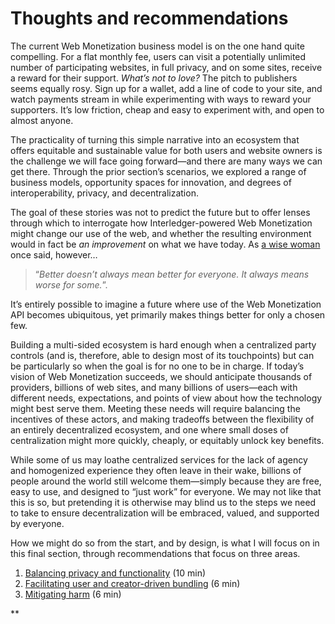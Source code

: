 # Thoughts and recommendations

The current Web Monetization business model is on the one hand quite compelling. For a flat monthly fee, users can visit a potentially unlimited number of participating websites, in full privacy, and on some sites, receive a reward for their support. _What’s not to love?_ The pitch to publishers seems equally rosy. Sign up for a wallet, add a line of code to your site, and watch payments stream in while experimenting with ways to reward your supporters. It’s low friction, cheap and easy to experiment with, and open to almost anyone.

The practicality of turning this simple narrative into an ecosystem that offers equitable and sustainable value for both users and website owners is the challenge we will face going forward—and there are many ways we can get there. Through the prior section’s scenarios, we explored a range of business models, opportunity spaces for innovation, and degrees of interoperability, privacy, and decentralization. 

The goal of these stories was not to predict the future but to offer lenses through which to interrogate how Interledger-powered Web Monetization might change our use of the web, and whether the resulting environment would in fact be _an improvement_ on what we have today. As [a wise woman](https://www.sparknotes.com/lit/handmaid/quotes/character/the-commander/#:~:text=Better%20never%20means%20better%20for,who%20do%20not%20have%20power.) once said, however… 
>“_Better doesn’t always mean better for everyone. It always means worse for some._”. 

It’s entirely possible to imagine a future where use of the Web Monetization API becomes ubiquitous, yet primarily makes things better for only a chosen few. 

Building a multi-sided ecosystem is hard enough when a centralized party controls (and is, therefore, able to design most of its touchpoints) but can be particularly so when the goal is for no one to be in charge. If today’s vision of Web Monetization succeeds, we should anticipate thousands of providers, billions of web sites, and many billions of users—each with different needs, expectations, and points of view about how the technology might best serve them. Meeting these needs will require balancing the incentives of these actors, and making tradeoffs between the flexibility of an entirely decentralized ecosystem, and one where small doses of centralization might more quickly, cheaply, or equitably unlock key benefits.

While some of us may loathe centralized services for the lack of agency and homogenized experience they often leave in their wake, billions of people around the world still welcome them—simply because they are free, easy to use, and designed to “just work” for everyone. We may not like that this is so, but pretending it is otherwise may blind us to the steps we need to take to ensure decentralization will be embraced, valued, and supported by everyone. 

How we might do so from the start, and by design, is what I will focus on in this final section, through recommendations that focus on three areas.


1. [Balancing privacy and functionality](balance-privacy-and-functionality.md) (10 min) 
2. [Facilitating user and creator-driven bundling](facilitate-bundling.md) (6 min)
3. [Mitigating harm](mitigate-harm.md) (6 min)

 **
